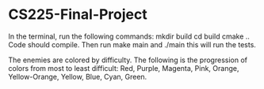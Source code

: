 # CS225-Final-Project
In the terminal, run the following commands:
mkdir build
cd build
cmake ..
Code should compile.  Then run make main and ./main this will run the tests.



The enemies are colored by difficulty. The following is the progression of colors from most to least difficult: Red, Purple, Magenta, Pink, Orange, Yellow-Orange, Yellow, Blue, Cyan, Green.  